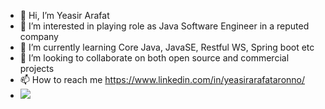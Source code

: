 - 👋 Hi, I’m Yeasir Arafat
- 👀 I’m interested in playing role as Java Software Engineer in a reputed company
- 🌱 I’m currently learning Core Java, JavaSE, Restful WS, Spring boot etc
- 💞️ I’m looking to collaborate on both open source and commercial projects
- 📫 How to reach me https://www.linkedin.com/in/yeasirarafataronno/
- ![](https://komarev.com/ghpvc/?username=AronnoDIU)

<!---
AronnoDIU/AronnoDIU is a ✨ special ✨ repository because its `README.md` (this file) appears on your GitHub profile.
You can click the Preview link to take a look at your changes.
--->

